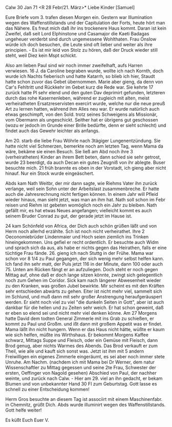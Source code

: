  Calw 30 Jan 71
 <R 28 Febr/21. März>*
Liebe Kinder [Samuel]

Eure Briefe vom 3. trafen diesen Morgen ein. Gestern war Illumination wegen des Waffenstillstands und der Capitulation der Forts, heute hört man das Nähere. Es freut mich daß ihr ins trockenere Haus kommt. Daran ist kein Zweifel, daß seit Lord Elphinstone und Casamajor die Kaeti Badagas ungeheuer verderbt sind durch ungemessene Wohlthaten. Frau Onslow würde ich doch besuchen, die Leute sind oft lieber und weiter als ihre principien. - Es ist mir leid von Stolz zu hören, daß der Druck wieder still steht, weil Diez kein Mspt schickt.

Also am lieben Paul sind wir noch immer zweifelhaft, aufs Harren verwiesen. 16 J. da Caroline begraben wurde, wollte ich nach Kornth, doch wurde ich Nachts fieberisch und hatte Katarrh, so blieb ich hier, Staudt hatte schon zuvor das Gebet übernommen. Marie aber gieng, da denn von Car's Fehltritt und Rückkehr im Gebet kurz die Rede war. Sie kehrte 17 zurück hatte Pl sehr elend und den guten Dav deprimirt gefunden, letzteren durch das rohe Kasernenleben, während er zugleich mit alten, meist verheiratheten Ersatzreservisten exercirt wurde, welche nur die neue preuß Art zu lernen hatten, während ihm Alles neu war. Er wurde natürlich auch etwas geschimpft, von den Sold. trotz seines Schweigens als Missionär, vom Obermann als ungeschickt. Seither hat er übrigens gut geschossen (wozu er jedoch im Grunde einer Brille bedürfte, denn er sieht schlecht) und findet auch das Gewehr leichter als anfangs.

Am 20. starb die liebe Frau Wöhrle nach 3tägiger Lungenentzündung. Sie hatte nicht viel Schmerzen, bemerkte noch am letzten Tag, wenn Mama da wäre, bekäme sie einen Besuch. Sie ließ am Abd noch ihre 3 (verheiratheten) Kinder an ihrem Bett beten, dann schied sie sehr getrost, wurde 23 beerdigt, da auch Decan ein gutes Zeugniß von ihr ablegte. Buser besuchte mich. 
21 früh brannte es oben in der Vorstadt, ich gieng aber nicht hinauf. Nur ein Stock wurde eingeäschert.

Abds kam Nath Weitbr, der mir dann sagte, wie Riehms Vater ihn zurück verlange, weil sein Sohn unter der Arbeitslast zusammenbreche. Er hatte auch die Jahresrechnung nicht fertigen können. In einem Jahr will Pfleid wieder hinaus, man sieht jetzt, was man an ihm hat. Nath soll schon im Febr reisen und Riehm ist gebeten womöglich noch ein Jahr zu bleiben. Nath gefällt mir, es hat etwas Neues angefangen; vielleicht kommt es auch seinem Bruder Conrad zu gut, der gerade jetzt im Hause ist.

24 kam Schönfeld von Africa, der Dich auch schön grüßen läßt und von Herm noch allerhd erzählte. Sch ist noch nicht verheirathet. Ihre 2 Oeconomiebrüder Lindenmaier und Hoch seien ziemlich ins Trinken hineingekommen. Uns gefiel er recht ordentlich. Er besuchte auch Widm und sprach sich da aus, als habe er nichts gegen das Heirathen, falls er eine tüchtige Frau fände. 
26. gieng ich nach Stuttg in der Frühe. Mama war schon vor 8 1/4 zu Paul gegangen, der sich wenig mehr selbst helfen kann. Ich fand ihn sehr matt, der Puls jetzt 116 in der Minute, dann 100 oder auch 75. Unten am Rücken fängt er an aufzuliegen. Doch steht er noch gegen Mittag auf, ohne daß er doch lange sitzen könnte, zwingt sich gelegentlich noch zum Gehen im Coridor. Sick kam nach längerer Abwesenheit wieder zu den Kranken, was großen Jubel bewirkte. Mir scheint es mit den Kräften sehr entschieden abwärts zu gehen. Eiter ist nicht mehr viel, sammelt sich im Schlund, und muß dann mit sehr großer Anstrengung heraufgeräuspert werden. Er sieht noch viel zu viel "die dunkeln Seiten in Gott", aber ist auch dankbar für die hellen und zu Zeiten sehr weich. Er hat schon geweint, daß er eben so elend sei und nicht mehr viel denken könne. Am 27 Morgens hatte David dem todten General Zimmerle mit ins Grab zu schießen, er kommt zu Paul und Großm. und ißt dann mit großem Appetit was er findet. Mama läßt ihn nicht hungern. Wenn er das Haus nicht hätte, wüßte er kaum wie sich helfen, müßte ins Wirthshaus. Er bekommt Morgens Kaffee schwarz, Mittags Suppe und Fleisch, oder ein Gemüse mit Fleisch, dann Brod genug, aber nichts Warmes des Abends. Das Brod verkauft er zum Theil, wie alle und kauft sich sonst was. Jetzt ist ihm mit 5 andern Freiwilligen ein eigenes Zimmerle eingeräumt, es sei aber noch immer stete Unruhe. Am Nachm. (nachdem ich mit Mama bei Dr Werner, dem natur Wissenschaftler zu Mittag gegessen und seine 2te Frau, Schwester der ersten, Oeffinger von Nagold gesehen) Abschied von Paul, der nachher weinte, und zurück nach Calw. - Hier am 29. viel an ihn gedacht, er bekam Blumen und von unbekannter Hand 30 Fl zum Geburtstag. Gott lasse es schnell zu einer Entscheidung kommen!

Herm Gros besuchte an diesem Tag ist associirt mit einem Maschinenfabr. in Chemnitz, grüßt Dich. Abds wurde illuminirt wegen des Waffenstillstands. Gott helfe weiter!

 Es küßt Euch Euer V.
